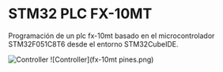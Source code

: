 # STM32 PLC FX-10MT
Programación de un plc fx-10mt basado en el microcontrolador STM32F051C8T6 desde el entorno STM32CubeIDE.

![Controller](FX-10MT.png)
![Controller](fx-10mt pines.png)

